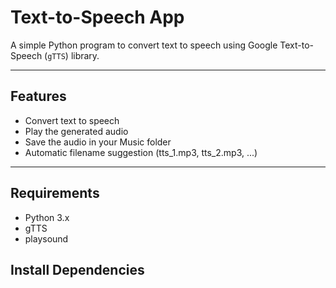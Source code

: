 # Text-to-Speech App

A simple Python program to convert text to speech using Google Text-to-Speech (`gTTS`) library.

---

## Features
- Convert text to speech
- Play the generated audio
- Save the audio in your Music folder
- Automatic filename suggestion (tts_1.mp3, tts_2.mp3, ...)

---

## Requirements
- Python 3.x
- gTTS
- playsound

## Install Dependencies
